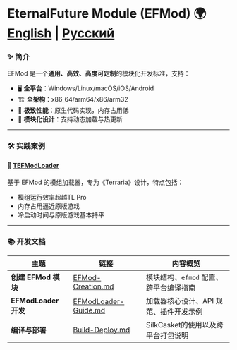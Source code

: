 # **EternalFuture Module (EFMod)** 🌍 **[English](README-en.md)** | **[Русский](README-ru.md)**

### ✨ **简介**
EFMod 是一个**通用、高效、高度可定制**的模块化开发标准，支持：
- 🖥️ **全平台**：Windows/Linux/macOS/iOS/Android
- 🏗️ **全架构**：x86_64/arm64/x86/arm32
- 🚀 **极致性能**：原生代码实现，内存占用低
- 🧩 **模块化设计**：支持动态加载与热更新

---

### 🛠️ **实践案例**
#### 🔧 [**TEFModLoader**](https://gitlab.com/2079541547/tefmodloader)
基于 EFMod 的模组加载器，专为《Terraria》设计，特点包括：
* 模组运行效率超越TL Pro
* 内存占用逼近原版游戏
* 冷启动时间与原版游戏基本持平

---

### 📚 **开发文档**
| 主题 | 链接 | 内容概览                    |  
|------|------|-------------------------|  
| **创建 EFMod 模块** | [EFMod-Creation.md](docs/EFMod-Creation.md) | 模块结构、`efmod` 配置、跨平台编译指南 |  
| **EFModLoader 开发** | [EFModLoader-Guide.md](docs/EFModLoader-Guide.md) | 加载器核心设计、API 规范、插件开发示例   |  
| **编译与部署** | [Build-Deploy.md](docs/Build-Deploy.md) | SilkCasket的使用以及跨平台打包说明  |